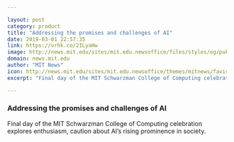 ```yaml
---

layout: post
category: product
title: "Addressing the promises and challenges of AI"
date: 2019-03-01 22:57:35
link: https://vrhk.co/2ILyaHw
image: http://news.mit.edu/sites/mit.edu.newsoffice/files/styles/og/public/images/2019/MITCoC-Panels-01.jpg
domain: news.mit.edu
author: "MIT News"
icon: http://news.mit.edu/sites/mit.edu.newsoffice/themes/mitnews/favicon.ico
excerpt: "Final day of the MIT Schwarzman College of Computing celebration explores enthusiasm, caution about AI’s rising prominence in society."

---
```


### Addressing the promises and challenges of AI

Final day of the MIT Schwarzman College of Computing celebration explores enthusiasm, caution about AI’s rising prominence in society.